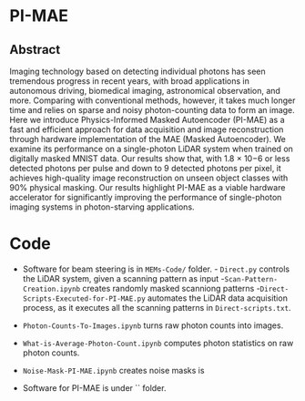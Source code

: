# PI-MAE

## Abstract

Imaging technology based on detecting individual photons has seen tremendous progress in recent years, with broad
applications in autonomous driving, biomedical imaging, astronomical observation, and more. Comparing with conventional
methods, however, it takes much longer time and relies on sparse and noisy photon-counting data to form an image. Here
we introduce Physics-Informed Masked Autoencoder (PI-MAE) as a fast and efficient approach for data acquisition and
image reconstruction through hardware implementation of the MAE (Masked Autoencoder). We examine its performance on
a single-photon LiDAR system when trained on digitally masked MNIST data. Our results show that, with 1.8 × 10−6 or less
detected photons per pulse and down to 9 detected photons per pixel, it achieves high-quality image reconstruction on unseen
object classes with 90% physical masking. Our results highlight PI-MAE as a viable hardware accelerator for significantly
improving the performance of single-photon imaging systems in photon-starving applications.

# Code

- Software for beam steering is in `MEMs-Code/` folder.
        - `Direct.py` controls the LiDAR system, given a scanning pattern as input
        -`Scan-Pattern-Creation.ipynb` creates randomly masked scanniong patterns
        -`Direct-Scripts-Executed-for-PI-MAE.py` automates the LiDAR data acquisition process, as it executes all the scanning patterns in `Direct-scripts.txt`.

- `Photon-Counts-To-Images.ipynb` turns raw photon counts into images.

- `What-is-Average-Photon-Count.ipynb` computes photon statistics on raw photon counts.

- `Noise-Mask-PI-MAE.ipynb` creates noise masks is

- Software for PI-MAE is under `` folder.

